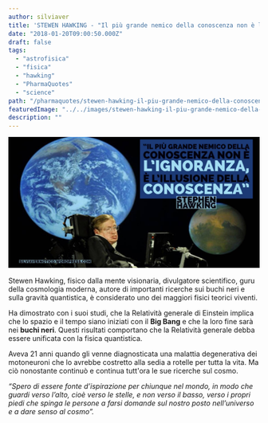 ```yaml
---
author: silviaver
title: 'STEWEN HAWKING - "Il più grande nemico della conoscenza non è l''ignoranza, è l''illusione della conoscenza"'
date: "2018-01-20T09:00:50.000Z"
draft: false
tags:
  - "astrofisica"
  - "fisica"
  - "hawking"
  - "PharmaQuotes"
  - "science"
path: "/pharmaquotes/stewen-hawking-il-piu-grande-nemico-della-conoscenza-non-e-lignoranza-e-lillusione-della-conoscenza/"
featuredImage: "../../images/stewen-hawking-il-piu-grande-nemico-della-conoscenza-non-e-lignoranza-e-lillusione-della-conoscenza.md/img_0155.jpg"
description: ""
---
```


![IMG_0155.JPG](../../images/stewen-hawking-il-piu-grande-nemico-della-conoscenza-non-e-lignoranza-e-lillusione-della-conoscenza.md/img_0155.jpg)

Stewen Hawking, fisico dalla mente visionaria, divulgatore scientifico, guru della cosmologia moderna, autore di importanti ricerche sui buchi neri e sulla gravità quantistica, è considerato uno dei maggiori fisici teorici viventi.

Ha dimostrato con i suoi studi, che la Relatività generale di Einstein implica che lo spazio e il tempo siano iniziati con il **Big Bang** e che la loro fine sarà nei **buchi neri**. Questi risultati comportano che la Relatività generale debba essere unificata con la fisica quantistica.

Aveva 21 anni quando gli venne diagnosticata una malattia degenerativa dei motoneuroni che lo avrebbe costretto alla sedia a rotelle per tutta la vita. Ma ciò nonostante continuò e continua tutt'ora le sue ricerche sul cosmo.

_“Spero di essere fonte d’ispirazione per chiunque nel mondo, in modo che guardi verso l’alto, cioè verso le stelle, e non verso il basso, verso i propri piedi che spinga le persone a farsi domande sul nostro posto nell’universo e a dare senso al cosmo”._
